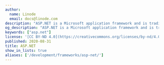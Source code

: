 ```yaml
---
author:
  name: Linode
  email: docs@linode.com
description: "ASP.NET is a Microsoft application framework and is traditionally used with the IIS web server on Windows. Software projects like the mod_mono Apache module make it possible to run ASP.NET applications on Linux."
og_description: "ASP.NET is a Microsoft application framework and is traditionally used with the IIS web server on Windows. Software projects like the mod_mono Apache module make it possible to run ASP.NET applications on Linux."
keywords: ["asp.net"]
license: '[CC BY-ND 4.0](https://creativecommons.org/licenses/by-nd/4.0)'
published: 2020-08-31
title: ASP.NET
show_in_lists: true
aliases: ['/development/frameworks/asp-net/']
---
```



